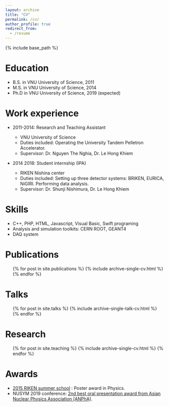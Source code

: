 ```yaml
---
layout: archive
title: "CV"
permalink: /cv/
author_profile: true
redirect_from:
  - /resume
---
```


{% include base_path %}

Education
======
* B.S. in VNU University of Science, 2011
* M.S. in VNU University of Science, 2014
* Ph.D in VNU University of Science, 2019 (expected)

Work experience
======
* 2011-2014: Research and Teaching Assistant
  * VNU University of Science
  * Duties included: Operating the University Tandem Pelletron Accelerator.
  * Supervisor: Dr. Nguyen The Nghia, Dr. Le Hong Khiem

* 2014 2018: Student internship (IPA)
  * RIKEN Nishina center
  * Duties included: Setting up three detector systems: BRIKEN, EURICA, NiGIRI. Performing data analysis.
  * Supervisor: Dr. Shunji Nishimura, Dr. Le Hong Khiem
  
Skills
======

* C++, PHP, HTML, Javascript, Visual Basic, Swift programing
* Analysis and simulation toolkits: CERN ROOT, GEANT4
* DAQ system

Publications
======
  <ul>{% for post in site.publications %}
    {% include archive-single-cv.html %}
  {% endfor %}</ul>
  
Talks
======
  <ul>{% for post in site.talks %}
    {% include archive-single-talk-cv.html %}
  {% endfor %}</ul>
  
Research
======
  <ul>{% for post in site.teaching %}
    {% include archive-single-cv.html %}
  {% endfor %}</ul>

Awards
======

* [2015 RIKEN summer school](http://www2.riken.jp/summerschool) : Poster award in Physics.
* NUSYM 2019 conference: [2nd best oral presentation award from ](https://www.most.gov.vn/vn/tin-tuc/16802/hoi-nghi-quoc-te-ve-nang-luong-doi-xung-hat-nhan-2019-nusym-2019.aspx) [Asian Nuclear Physics Association (ANPhA)](https://ribf.riken.jp/ANPhA/sympo.html).